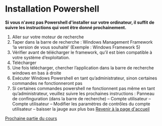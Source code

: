 # Installation Powershell

__Si vous n'avez pas Powershell d'installer sur votre ordinateur, il suffit de suivre les instructions qui vont être donné prochainement.__

1. Aller sur votre moteur de recherche
2. Taper dans la barre de recherche : Windows Management Framework ‘la version de vous souhaité’ (Exemple : Windows Framework 5)
3. Vérifier avant de télécharger le framework, qu’il est bien compatible à votre système d’exploitation.
4. Télécharger 
5. Une fois télécharger, chercher l’application dans la barre de recherche windows en bas à droite
6. Exécuter Windows Powershell en tant qu’administrateur, sinon certaines commandes ne fonctionneront pas
7. Si certaines commandes powershell ne fonctionnent pas même en tant qu’administrateur, veuillez suivre les prochaines instructions : Panneau de confinguration (dans la barre de recherche) – Compte utilisateur – Compte utilisateur – Modifier les paramètres de contrôles du compte utilisateur – baisser la jauge aux plus bas
[Revenir à la page d'accueil](https://github.com/kevinguyodo/Powershell/blob/main/README.md)

[Prochaine partie du cours](https://github.com/kevinguyodo/Powershell/blob/main/Commandlets.md)
